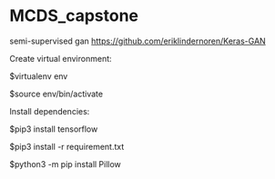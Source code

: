 # MCDS_capstone
semi-supervised gan
https://github.com/eriklindernoren/Keras-GAN

Create virtual environment:

$virtualenv env

$source env/bin/activate

Install dependencies:

$pip3 install tensorflow

$pip3 install -r requirement.txt

$python3 -m pip install Pillow


